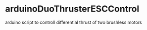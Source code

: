 # arduinoDuoThrusterESCControl
arduino script to controll differential thrust of two brushless motors
